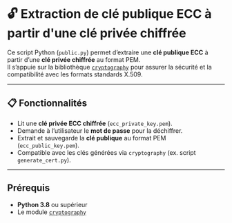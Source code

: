 # 🔓 Extraction de clé publique ECC à partir d'une clé privée chiffrée

Ce script Python (`public.py`) permet d’extraire une **clé publique ECC** à partir d’une **clé privée chiffrée** au format PEM.  
Il s’appuie sur la bibliothèque [`cryptography`](https://cryptography.io/en/latest/) pour assurer la sécurité et la compatibilité avec les formats standards X.509.

---

## 📋 Fonctionnalités

- Lit une **clé privée ECC chiffrée** (`ecc_private_key.pem`).
- Demande à l’utilisateur le **mot de passe** pour la déchiffrer.
- Extrait et sauvegarde la **clé publique** au format PEM (`ecc_public_key.pem`).
- Compatible avec les clés générées via `cryptography` (ex. script `generate_cert.py`).

---

## Prérequis

- **Python 3.8** ou supérieur
- Le module [`cryptography`](https://pypi.org/project/cryptography/)

